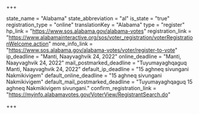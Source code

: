+++

state_name = "Alabama"
state_abbreviation = "al"
is_state = "true"
registration_type = "online"
translationKey = "Alabama"
type = "register"
hp_link = "https://www.sos.alabama.gov/alabama-votes"
registration_link = "https://www.alabamainteractive.org/sos/voter_registration/voterRegistrationWelcome.action"
more_info_link = "https://www.sos.alabama.gov/alabama-votes/voter/register-to-vote"
ip_deadline = "Manti, Naayvaghvik 24, 2022"
online_deadline = "Manti, Naayvaghvik 24, 2022"
mail_postmarked_deadline = "Tuyumayaghqaguq Manti, Naayvaghvik 24, 2022"
default_ip_deadline = "15 aghneq sivungani Nakmikivigem"
default_online_deadline = "15 aghneq sivungani Nakmikivigem"
default_mail_postmarked_deadline = "Tuyumayaghqaguq 15 aghneq Nakmikivigem sivungani."
confirm_registration_link = "https://myinfo.alabamavotes.gov/VoterView/RegistrantSearch.do"

+++